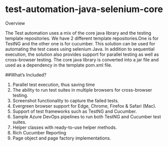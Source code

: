 # test-automation-java-selenium-core
Overview

The Test automation uses a mix of the core java library and the testing template repositories. We have 2 different template repositories.One is for TestNG and the other one is for cucumber.
This solution can be used for automating the test cases using selenium Java.
In addition to sequential execution, the solution also provides support for parallel testing as well as cross-browser testing.
The core java library is converted into a jar file and used as a dependency in the template pom.xml file.

##What’s Included?
1. Parallel test execution, thus saving time
2. The ability to run test suites in multiple browsers for cross-browser testing.
3. Screenshot functionality to capture the failed tests.
4. Evergreen browser support for Edge, Chrome, Firefox & Safari (Mac).
5. Support of test frameworks such as TestNG and Cucumber.
6. Sample Azure DevOps pipelines to run both TestNG and Cucumber test suites.
7. Helper classes with ready-to-use helper methods.
8. Rich Cucumber Reporting
9. Page object and page factory implementations.
